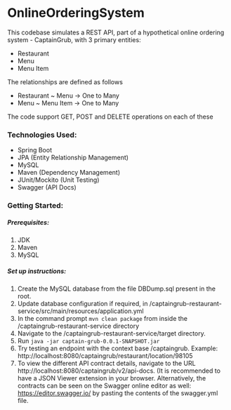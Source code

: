 # OnlineOrderingSystem

This codebase simulates a REST API, part of a hypothetical online ordering system - CaptainGrub, with 3 primary entities:
* Restaurant
* Menu
* Menu Item

The relationships are defined as follows
* Restaurant ~ Menu -> One to Many
* Menu ~ Menu Item -> One to Many

The code support GET, POST and DELETE operations on each of these

### Technologies Used:
* Spring Boot
* JPA (Entity Relationship Management)
* MySQL
* Maven (Dependency Management)
* JUnit/Mockito (Unit Testing)
* Swagger (API Docs)

### Getting Started:
##### Prerequisites:
1. JDK
1. Maven
1. MySQL

##### Set up instructions:
1. Create the MySQL database from the file DBDump.sql present in the root.
1. Update database configuration if required, in /captaingrub-restaurant-service/src/main/resources/application.yml
1. In the command prompt `mvn clean package` from inside the /captaingrub-restaurant-service directory
1. Navigate to the /captaingrub-restaurant-service/target directory.
1. Run `java -jar captain-grub-0.0.1-SNAPSHOT.jar`
1. Try testing an endpoint with the context base /captaingrub. Example: http://localhost:8080/captaingrub/restaurant/location/98105
1. To view the different API contract details, navigate to the URL http://localhost:8080/captaingrub/v2/api-docs. (It is recommended to have a JSON Viewer extension in your browser. Alternatively, the contracts can be seen on the Swagger online editor as well: https://editor.swagger.io/ by pasting the contents of the swagger.yml file.

